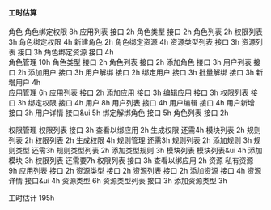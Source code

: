 #### 工时估算
角色
   角色绑定权限 8h
     应用列表 接口 2h
     角色类型 接口 2h
     角色列表    2h
     权限列表    3h
     角色绑定权限 4h
     新建角色    2h 
   角色绑定资源 4h
     资源类型列表 接口   3h
     资源列表 接口      3h
     角色绑定资源 接口   4h  
   角色管理    10h
     角色类型 接口    2h
     角色列表 接口    2h
     添加角色 接口    3h
     用户列表 接口    2h
     添加用户 接口    3h
     用户解绑 接口    2h
     绑定用户 接口    3h
     批量解绑 接口    3h
     新增用户       4h  
   应用管理    6h
     应用列表 接口    2h
     添加应用 接口    3h
     编辑应用 接口    3h
     权限列表 接口    3h
     绑定权限 接口    4h
   用户       8h
     用户列表 接口    4h
     用户编辑 接口    4h
     用户新增 接口    3h
     用户详情 接口&ui 5h 
     绑定解绑角色 接口 5h
     角色列表 接口    2h

权限管理
     权限列表 接口    3h
     查看以绑应用    2h
   生成权限   还需4h
      模块列表      2h
      规则列表      2h
      权限列表      2h
      生成权限      4h
   规则管理   还需3h
      规则列表      2h
      添加规则      3h
   规则类型   还需3h
      规则类型列表   2h
      添加类型规则   3h
   模块列表
      模块列表&ui   4h
      添加模块      3h
   权限列表   还需要7h
      权限列表 接口   3h
      查看以绑应用   2h
资源 
   私有资源   9h
      应用列表 接口    2h
      资源类型 接口    2h
      资源列表 接口    2h
      添加资源 接口    4h
      资源详情 接口&ui 4h 
   资源类型   6h 
      资源类型列表 接口 3h
      添加资源类型    3h


工时估计  195h        
